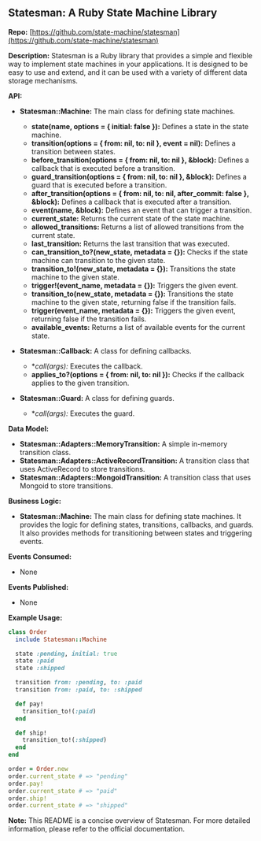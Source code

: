 ## Statesman: A Ruby State Machine Library

**Repo:** [https://github.com/state-machine/statesman](https://github.com/state-machine/statesman)

**Description:** Statesman is a Ruby library that provides a simple and flexible way to implement state machines in your applications. It is designed to be easy to use and extend, and it can be used with a variety of different data storage mechanisms.

**API:**

* **Statesman::Machine:** The main class for defining state machines.
    * **state(name, options = { initial: false }):** Defines a state in the state machine.
    * **transition(options = { from: nil, to: nil }, event = nil):** Defines a transition between states.
    * **before_transition(options = { from: nil, to: nil }, &block):** Defines a callback that is executed before a transition.
    * **guard_transition(options = { from: nil, to: nil }, &block):** Defines a guard that is executed before a transition.
    * **after_transition(options = { from: nil, to: nil, after_commit: false }, &block):** Defines a callback that is executed after a transition.
    * **event(name, &block):** Defines an event that can trigger a transition.
    * **current_state:** Returns the current state of the state machine.
    * **allowed_transitions:** Returns a list of allowed transitions from the current state.
    * **last_transition:** Returns the last transition that was executed.
    * **can_transition_to?(new_state, metadata = {}):** Checks if the state machine can transition to the given state.
    * **transition_to!(new_state, metadata = {}):** Transitions the state machine to the given state.
    * **trigger!(event_name, metadata = {}):** Triggers the given event.
    * **transition_to(new_state, metadata = {}):** Transitions the state machine to the given state, returning false if the transition fails.
    * **trigger(event_name, metadata = {}):** Triggers the given event, returning false if the transition fails.
    * **available_events:** Returns a list of available events for the current state.

* **Statesman::Callback:** A class for defining callbacks.
    * **call(*args):** Executes the callback.
    * **applies_to?(options = { from: nil, to: nil }):** Checks if the callback applies to the given transition.

* **Statesman::Guard:** A class for defining guards.
    * **call(*args):** Executes the guard.

**Data Model:**

* **Statesman::Adapters::MemoryTransition:** A simple in-memory transition class.
* **Statesman::Adapters::ActiveRecordTransition:** A transition class that uses ActiveRecord to store transitions.
* **Statesman::Adapters::MongoidTransition:** A transition class that uses Mongoid to store transitions.

**Business Logic:**

* **Statesman::Machine:** The main class for defining state machines. It provides the logic for defining states, transitions, callbacks, and guards. It also provides methods for transitioning between states and triggering events.

**Events Consumed:**

* None

**Events Published:**

* None

**Example Usage:**

```ruby
class Order
  include Statesman::Machine

  state :pending, initial: true
  state :paid
  state :shipped

  transition from: :pending, to: :paid
  transition from: :paid, to: :shipped

  def pay!
    transition_to!(:paid)
  end

  def ship!
    transition_to!(:shipped)
  end
end

order = Order.new
order.current_state # => "pending"
order.pay!
order.current_state # => "paid"
order.ship!
order.current_state # => "shipped"
```

**Note:** This README is a concise overview of Statesman. For more detailed information, please refer to the official documentation.